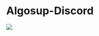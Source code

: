 # Algosup-Discord

![](https://github.com/WarriorMachine/Algosup-Discord/blob/main/server%20icons/algosup%20Iota.png?raw=true)
